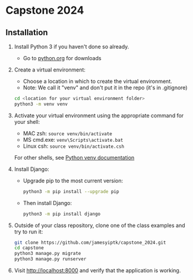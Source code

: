 # Capstone 2024

## Installation

1. Install Python 3 if you haven't done so already.
   - Go to [python.org](https://python.org) for downloads

2. Create a virtual environment:
   - Choose a location in which to create the virtual environment. 
   - Note: We call it "venv" and don't put it in the repo (it's in .gitignore)
   ```bash
   cd <location for your virtual environment folder>
   python3 -m venv venv
   ```

3. Activate your virtual environment using the appropriate command for your shell:
   - MAC zsh: `source venv/bin/activate`
   - MS cmd.exe: `venv\Scripts\activate.bat`
   - Linux csh: `source venv/bin/activate.csh`
   
   For other shells, see [Python venv documentation](https://docs.python.org/3/library/venv.html)

4. Install Django:
   - Upgrade pip to the most current version:
     ```bash
     python3 -m pip install --upgrade pip
     ```
   - Then install Django:
     ```bash
     python3 -m pip install django
     ```

5. Outside of your class repository, clone one of the class examples and try to run it:
   ```bash
   git clone https://github.com/jamesyiptk/capstone_2024.git
   cd capstone
   python3 manage.py migrate
   python3 manage.py runserver
   ```

6. Visit [http://localhost:8000](http://localhost:8000) and verify that the application is working.